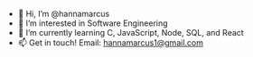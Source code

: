 - 👋 Hi, I’m @hannamarcus
- 👀 I’m interested in Software Engineering
- 🌱 I’m currently learning C, JavaScript, Node, SQL, and React
- 📫 Get in touch! Email: hannamarcus1@gmail.com

<!---
hannamarcus/hannamarcus is a ✨ special ✨ repository because its `README.md` (this file) appears on your GitHub profile.
You can click the Preview link to take a look at your changes.
--->
